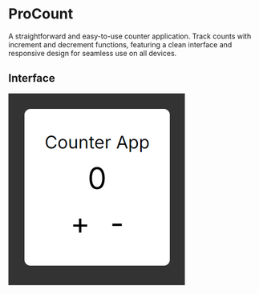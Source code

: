 # ProCount

A straightforward and easy-to-use counter application. Track counts with increment and decrement functions, featuring a clean interface and responsive design for seamless use on all devices.

## Interface

![ProCount](ProCount.png)
